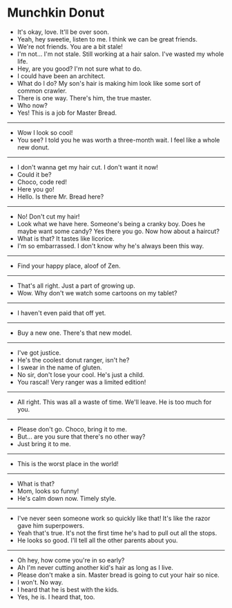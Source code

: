 # Munchkin Donut

- It's okay, love. It'll be over soon.
- Yeah, hey sweetie, listen to me. I think we can be great friends.
- We're not friends. You are a bit stale!
- I'm not... I'm not stale. Still working at a hair salon. I've wasted my whole life.
- Hey, are you good? I'm not sure what to do.
- I could have been an architect.
- What do I do? My son's hair is making him look like some sort of common crawler.
- There is one way. There's him, the true master.
- Who now?
- Yes! This is a job for Master Bread.
* * *
- Wow I look so cool!
- You see? I told you he was worth a three-month wait. I feel like a whole new donut.
* * *
- I don't wanna get my hair cut. I don't want it now!
- Could it be?
- Choco, code red!
- Here you go!
- Hello. Is there Mr. Bread here?
* * *
- No! Don't cut my hair!
- Look what we have here. Someone's being a cranky boy. Does he maybe want some candy? Yes there you go. Now how about a haircut?
- What is that? It tastes like licorice.
- I'm so embarrassed. I don't know why he's always been this way.
* * *
- Find your happy place, aloof of Zen.
* * *
- That's all right. Just a part of growing up.
- Wow. Why don't we watch some cartoons on my tablet?
* * *
- I haven't even paid that off yet.
* * *
- Buy a new one. There's that new model.
* * *
- I've got justice.
- He's the coolest donut ranger, isn't he?
- I swear in the name of gluten.
- No sir, don't lose your cool. He's just a child.
- You rascal! Very ranger was a limited edition!
* * *
- All right. This was all a waste of time. We'll leave. He is too much for you.
* * *
- Please don't go. Choco, bring it to me.
- But... are you sure that there's no other way?
- Just bring it to me.
* * *
- This is the worst place in the world!
* * *
- What is that?
- Mom, looks so funny!
- He's calm down now. Timely style.
* * *
- I've never seen someone work so quickly like that! It's like the razor gave him superpowers.
- Yeah that's true. It's not the first time he's had to pull out all the stops.
- He looks so good. I'll tell all the other parents about you.
* * *
- Oh hey, how come you're in so early?
- Ah I'm never cutting another kid's hair as long as I live.
- Please don't make a sin. Master bread is going to cut your hair so nice.
- I won't. No way.
- I heard that he is best with the kids.
- Yes, he is. I heard that, too.
